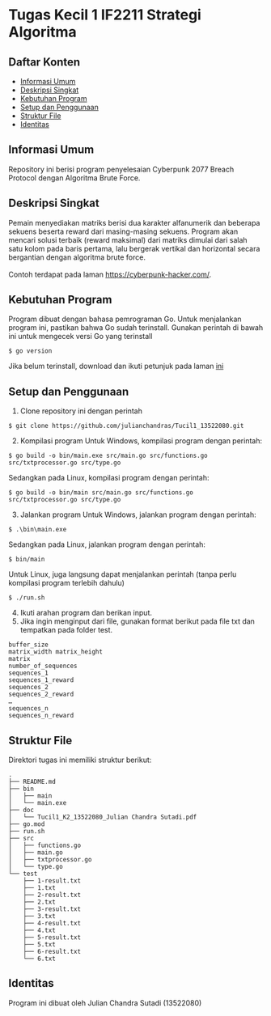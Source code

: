 # Tugas Kecil 1 IF2211 Strategi Algoritma

## Daftar Konten
* [Informasi Umum](#informasi-umum)
* [Deskripsi Singkat](#deskripsi-singkat)
* [Kebutuhan Program](#kebutuhan-program)
* [Setup dan Penggunaan](#setup-dan-penggunaan)
* [Struktur File](#struktur-file)
* [Identitas](#identitas)

## Informasi Umum
Repository ini berisi program penyelesaian Cyberpunk 2077 Breach Protocol dengan Algoritma Brute Force.

## Deskripsi Singkat
Pemain menyediakan matriks berisi dua karakter alfanumerik dan beberapa sekuens beserta reward dari masing-masing sekuens. Program akan mencari solusi terbaik (reward maksimal) dari matriks dimulai dari salah satu kolom pada baris pertama, lalu bergerak vertikal dan horizontal secara bergantian dengan algoritma brute force.<br><br>Contoh terdapat pada laman https://cyberpunk-hacker.com/.

## Kebutuhan Program
Program dibuat dengan bahasa pemrograman Go. Untuk menjalankan program ini, pastikan bahwa Go sudah terinstall. Gunakan perintah di bawah ini untuk mengecek versi Go yang terinstall
```
$ go version
```
Jika belum terinstall, download dan ikuti petunjuk pada laman [ini](https://go.dev/doc/install)
## Setup dan Penggunaan
1. Clone repository ini dengan perintah
```
$ git clone https://github.com/julianchandras/Tucil1_13522080.git
```
2. Kompilasi program
Untuk Windows, kompilasi program dengan perintah:
```
$ go build -o bin/main.exe src/main.go src/functions.go src/txtprocessor.go src/type.go
```
Sedangkan pada Linux, kompilasi program dengan perintah:
```
$ go build -o bin/main src/main.go src/functions.go src/txtprocessor.go src/type.go
```
3. Jalankan program
Untuk Windows, jalankan program dengan perintah:
```
$ .\bin\main.exe
```
Sedangkan pada Linux, jalankan program dengan perintah:
```
$ bin/main
```
Untuk Linux, juga langsung dapat menjalankan perintah (tanpa perlu kompilasi program terlebih dahulu)
```
$ ./run.sh
```
4. Ikuti arahan program dan berikan input.
5. Jika ingin menginput dari file, gunakan format berikut pada file txt dan tempatkan pada folder test.

```
buffer_size
matrix_width matrix_height
matrix
number_of_sequences
sequences_1
sequences_1_reward
sequences_2
sequences_2_reward
…
sequences_n
sequences_n_reward
```

## Struktur File
Direktori tugas ini memiliki struktur berikut:
```
.
├── README.md
├── bin
│   ├── main
│   └── main.exe
├── doc
│   └── Tucil1_K2_13522080_Julian Chandra Sutadi.pdf
├── go.mod
├── run.sh
├── src
│   ├── functions.go
│   ├── main.go
│   ├── txtprocessor.go
│   └── type.go
└── test
    ├── 1-result.txt
    ├── 1.txt
    ├── 2-result.txt
    ├── 2.txt
    ├── 3-result.txt
    ├── 3.txt
    ├── 4-result.txt
    ├── 4.txt
    ├── 5-result.txt
    ├── 5.txt
    ├── 6-result.txt
    └── 6.txt
```
## Identitas
Program ini dibuat oleh Julian Chandra Sutadi (13522080)
